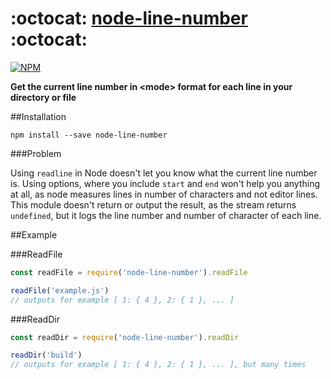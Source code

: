 # :octocat: [node-line-number](https://github.com/ev1stensberg/node-line-number) :octocat:
[![NPM](https://nodei.co/npm/node-line-number.png)](https://npmjs.org/package/node-line-number)

**Get the current line number in &lt;mode> format for each line in your directory or file**

##Installation

`npm install --save node-line-number`

###Problem

Using `readline` in Node doesn't let you know what the current line number is. Using options, where you include `start` and `end` won't help you anything at all, as node measures lines in number of characters and not editor lines. This module doesn't return or output the result, as the stream returns `undefined`, but it logs the line number and number of character of each line.

##Example 

###ReadFile

```js
const readFile = require('node-line-number').readFile

readFile('example.js')
// outputs for example [ 1: { 4 }, 2: { 1 }, ... ]
```

###ReadDir

```js
const readDir = require('node-line-number').readDir

readDir('build')
// outputs for example [ 1: { 4 }, 2: { 1 }, ... ], but many times
```
